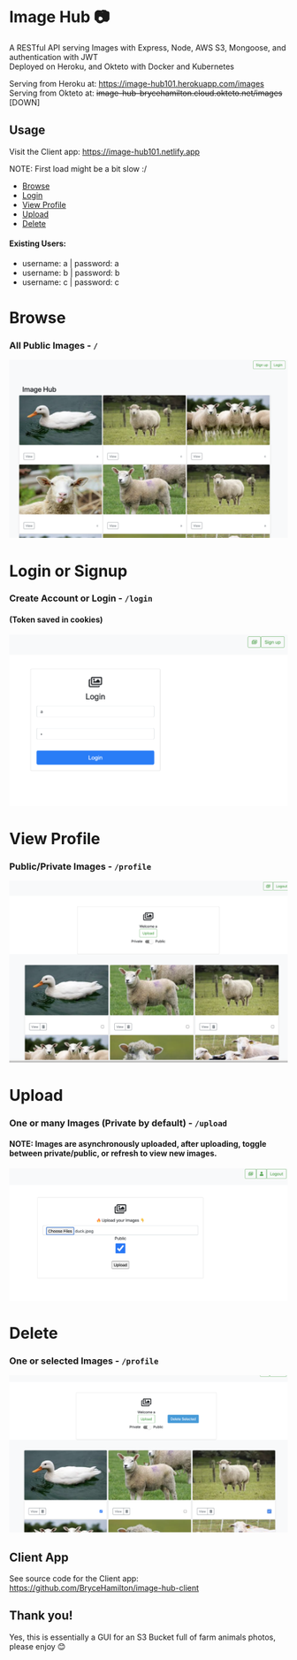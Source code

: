 # Image Hub 📷

A RESTful API serving Images with Express, Node, AWS S3, Mongoose, and authentication with JWT <br> Deployed on Heroku, and Okteto with Docker and Kubernetes

Serving from Heroku at: https://image-hub101.herokuapp.com/images <br>
Serving from Okteto at: <s>image-hub-brycehamilton.cloud.okteto.net/images</s> [DOWN]

## Usage

Visit the Client app: https://image-hub101.netlify.app <br>

NOTE: First load might be a bit slow :/

- [Browse](#browse)
- [Login](#login-or-signup)
- [View Profile](#view-profile)
- [Upload](#upload)
- [Delete](#delete)

#### Existing Users:

- username: a | password: a
- username: b | password: b
- username: c | password: c

# Browse 

### All Public Images - `/`

![Home](./assets/screenshots/home-page.png)

# Login or Signup

### Create Account or Login - `/login`

#### (Token saved in cookies)

![Login](./assets/screenshots/login.png)

# View Profile

### Public/Private Images - `/profile`

![Profile](./assets/screenshots/profile.png)

# Upload

### One or many Images  (Private by default) - `/upload`

#### NOTE: Images are asynchronously uploaded, after uploading, toggle between private/public, or refresh to view new images.

![Upload](./assets/screenshots/upload.png)

# Delete 

### One or selected Images - `/profile`

![Delete](./assets/screenshots/delete.png)

## Client App

See source code for the Client app: https://github.com/BryceHamilton/image-hub-client

## Thank you!
Yes, this is essentially a GUI for an S3 Bucket full of farm animals photos, please enjoy 😊
